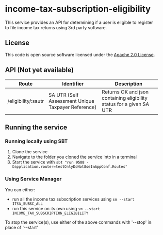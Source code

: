 
# income-tax-subscription-eligibility

This service provides an API for determining if a user is eligible to register to file income tax returns using 3rd party software.

## License

This code is open source software licensed under the [Apache 2.0 License]("http://www.apache.org/licenses/LICENSE-2.0.html").

## API (Not yet available)

| Route               | Identifier                                         | Description                                 |
| ------------------- | -------------------------------------------------- | ------------------------------------------- |
| /eligibility/:sautr | SA UTR (Self Assessment Unique Taxpayer Reference) | Returns OK and json containing eligibility status for a given SA UTR |

## Running the service

### Running locally using SBT

1. Clone the service
2. Navigate to the folder you cloned the service into in a terminal
3. Start the service with `sbt "run 9588 -Dapplication.router=testOnlyDoNotUseInAppConf.Routes"`

### Using Service Manager

You can either:
* run all the income tax subscription services using `sm --start ITSA_SUBSC_ALL`
* run this service on its own using `sm --start INCOME_TAX_SUBSCRIPTION_ELIGIBILITY`
 
To stop the service(s), use either of the above commands with '--stop' in place of '--start'
